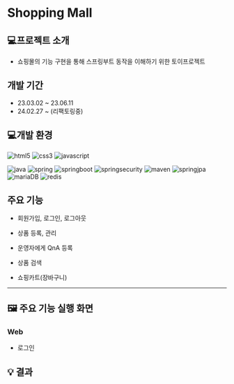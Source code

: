 # Shopping Mall

## 💻프로젝트 소개
- 쇼핑몰의 기능 구현을 통해 스프링부트 동작을 이해하기 위한 토이프로젝트

## 개발 기간
- 23.03.02 ~ 23.06.11
- 24.02.27 ~ (리팩토링중)

## 💻개발 환경
<p>
  <img alt="html5" src="https://img.shields.io/badge/-HTML5-E34F26?style=flat-square&logo=html5&logoColor=white" />
  <img alt="css3" src="https://img.shields.io/badge/css3-1572B6?style=flat&logo=css3&logoColor=white"/>
  <img alt="javascript" src="https://img.shields.io/badge/Javascript-F7DF1E?style=flat&logo=javascript&logoColor=white"/>
</p>
<p> 
  <img alt="java" src="https://img.shields.io/badge/-java-3A75AF?style=flat-square&logo=java&logoColor=white" />
  <img alt="spring" src="https://img.shields.io/badge/-spring-6DB33F?style=flat-square&logo=spring&logoColor=white" />
  <img alt="springboot" src="https://img.shields.io/badge/-springboot-6DB33F?style=flat-square&logo=springboot&logoColor=white" />
  <img alt="springsecurity" src="https://img.shields.io/badge/-springsecurity-6DB33F?style=flat-square&logo=springsecurity&logoColor=white" />
  <img alt="maven" src="https://img.shields.io/badge/-maven-02303A?style=flat-square&logo=&logoColor=white" />
  <img alt="springjpa" src="https://img.shields.io/badge/-springdatajpa-6DB33F?style=flat-square&logo=springdatajpa&logoColor=white" />
  <img alt="mariaDB" src="https://img.shields.io/badge/-mariaDB-003545?style=flat-square&logo=mariaDB&logoColor=white"> 
  <img alt="redis" src="https://img.shields.io/badge/-redis-003545?style=flat-square&logo=redis&logoColor=white">

</p>

## 주요 기능
- 회원가입, 로그인, 로그아웃

- 상품 등록, 관리

- 운영자에게 QnA 등록

- 상품 검색

- 쇼핑카트(장바구니)

---
## 🖼️ 주요 기능 실행 화면 

### Web

- 로그인




## 💡 결과

